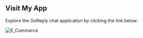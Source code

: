## Visit My App
Explore the GoReply chat application by clicking the link below:

<a href="[https://go-reply-chat-app-frontend.vercel.app/](https://ecommerce-website-frontend-cw23m3f5y-viveks-projects-1046b40b.vercel.app/)" target="_blank" style="text-decoration: none;"> <img src="https://img.shields.io/badge/GoReply.com-Visit-green?style=for-the-badge" alt="E_Commerce"> </a>
